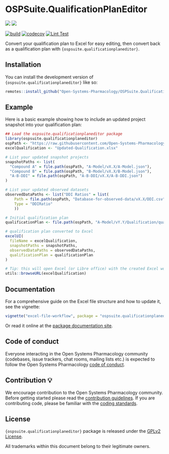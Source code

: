 
# OSPSuite.QualificationPlanEditor

<!-- badges: start -->

  [![](https://img.shields.io/github/downloads/Open-Systems-Pharmacology/OSPSuite.QualificationPlanEditor/latest/total?label=%E2%AD%B3%20Downloads%20latest%20release)](https://github.com/Open-Systems-Pharmacology/OSPSuite.QualificationPlanEditor/releases/latest)
  [![](https://img.shields.io/github/downloads/Open-Systems-Pharmacology/OSPSuite.QualificationPlanEditor/total?label=%E2%AD%B3%20Downloads%20total)](https://github.com/Open-Systems-Pharmacology/OSPSuite.QualificationPlanEditor/releases)

  [![build](https://img.shields.io/github/actions/workflow/status/Open-Systems-Pharmacology/OSPSuite.QualificationPlanEditor/main-workflow.yaml?logo=github&logoColor=white&label=Build)](https://github.com/Open-Systems-Pharmacology/OSPSuite.QualificationPlanEditor/actions/workflows/main-workflow.yaml)
  [![codecov](https://codecov.io/gh/Open-Systems-Pharmacology/OSPSuite.QualificationPlanEditor/branch/main/graph/badge.svg)](https://codecov.io/gh/Open-Systems-Pharmacology/OSPSuite.QualificationPlanEditor)
  [![Lint Test](https://img.shields.io/github/actions/workflow/status/Open-Systems-Pharmacology/OSPSuite.QualificationPlanEditor/lint.yaml?logo=githubactions&logoColor=white&label=lint)](https://github.com/Open-Systems-Pharmacology/OSPSuite.QualificationPlanEditor/actions/workflows/lint.yaml)

<!-- badges: end -->

Convert your qualification plan to Excel for easy editing, then convert back as a qualification plan with `{ospsuite.qualificationplaneditor}`.

## Installation

You can install the development version of `{ospsuite.qualificationplaneditor}` like so:

``` r
remotes::install_github("Open-Systems-Pharmacology/OSPSuite.QualificationPlanEditor")
```

## Example

Here is a basic example showing how to include an updated project snapshot into your qualification plan:

``` r
## Load the ospsuite.qualificationplaneditor package
library(ospsuite.qualificationplaneditor)
ospPath <- "https://raw.githubusercontent.com/Open-Systems-Pharmacology"
excelQualification <- "Updated-Qualification.xlsx"

# List your updated snapshot projects
snapshotPaths <- list(
  "Compound A" = file.path(ospPath, "A-Model/vX.X/A-Model.json"),
  "Compound B" = file.path(ospPath, "B-Model/vX.X/B-Model.json"),
  "A-B-DDI" = file.path(ospPath, "A-B-DDI/vX.X/A-B-DDI.json")
)

# List your updated observed datasets
observedDataPaths <- list("DDI Ratios" = list(
    Path = file.path(ospPath, "Database-for-observed-data/vX.X/DDI.csv"),
    Type = "DDIRatio"
    ))

# Initial qualification plan
qualificationPlan <- file.path(ospPath, "A-Model/vY.Y/Qualification/qualification_plan.json")

# qualification plan converted to Excel
excelUI(
  fileName = excelQualification,
  snapshotPaths = snapshotPaths, 
  observedDataPaths = observedDataPaths,
  qualificationPlan = qualificationPlan
)

# Tip: this will open Excel (or Libre office) with the created Excel workbook
utils::browseURL(excelQualification)

```

## Documentation

For a comprehensive guide on the Excel file structure and how to update it, see the vignette:

``` r
vignette("excel-file-workflow", package = "ospsuite.qualificationplaneditor")
```

Or read it online at the [package documentation site](https://open-systems-pharmacology.github.io/OSPSuite.QualificationPlanEditor/).

## Code of conduct

Everyone interacting in the Open Systems Pharmacology community (codebases, issue trackers, chat rooms, mailing lists etc.) is expected to follow the Open Systems Pharmacology [code of conduct](https://github.com/Open-Systems-Pharmacology/Suite/blob/master/CODE_OF_CONDUCT.md).

## Contribution &#128161;

We encourage contribution to the Open Systems Pharmacology community. Before getting started please read the [contribution guidelines](https://github.com/Open-Systems-Pharmacology/Suite/blob/master/CONTRIBUTING.md). If you are contributing code, please be familiar with the [coding standards](https://dev.open-systems-pharmacology.org/r-development-resources/coding_standards_r).

## License

`{ospsuite.qualificationplaneditor}` package is released under the [GPLv2 License](LICENSE).

All trademarks within this document belong to their legitimate owners.


